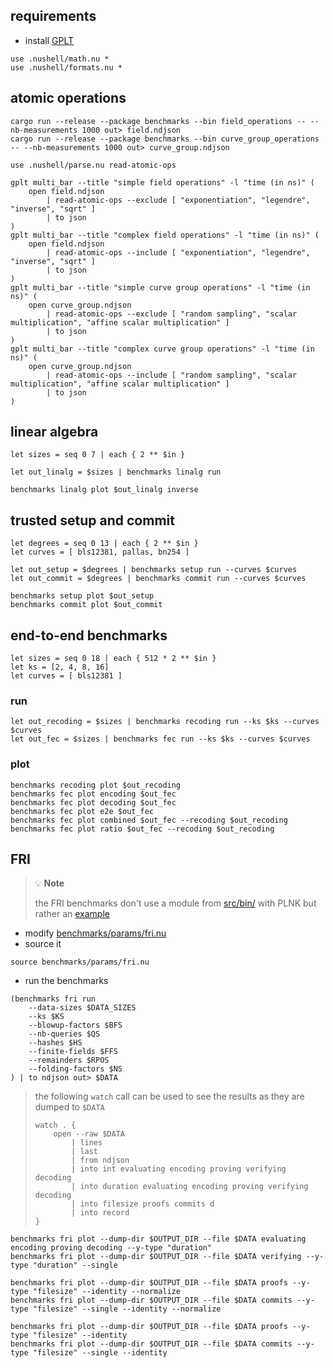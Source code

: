 ## requirements
- install [GPLT](https://gitlab.isae-supaero.fr/a.stevan/gplt)

```nushell
use .nushell/math.nu *
use .nushell/formats.nu *
```

## atomic operations
```nushell
cargo run --release --package benchmarks --bin field_operations -- --nb-measurements 1000 out> field.ndjson
cargo run --release --package benchmarks --bin curve_group_operations -- --nb-measurements 1000 out> curve_group.ndjson
```
```nushell
use .nushell/parse.nu read-atomic-ops

gplt multi_bar --title "simple field operations" -l "time (in ns)" (
    open field.ndjson
        | read-atomic-ops --exclude [ "exponentiation", "legendre", "inverse", "sqrt" ]
        | to json
)
gplt multi_bar --title "complex field operations" -l "time (in ns)" (
    open field.ndjson
        | read-atomic-ops --include [ "exponentiation", "legendre", "inverse", "sqrt" ]
        | to json
)
gplt multi_bar --title "simple curve group operations" -l "time (in ns)" (
    open curve_group.ndjson
        | read-atomic-ops --exclude [ "random sampling", "scalar multiplication", "affine scalar multiplication" ]
        | to json
)
gplt multi_bar --title "complex curve group operations" -l "time (in ns)" (
    open curve_group.ndjson
        | read-atomic-ops --include [ "random sampling", "scalar multiplication", "affine scalar multiplication" ]
        | to json
)
```

## linear algebra
```nushell
let sizes = seq 0 7 | each { 2 ** $in }

let out_linalg = $sizes | benchmarks linalg run

benchmarks linalg plot $out_linalg inverse
```

## trusted setup and commit
```nushell
let degrees = seq 0 13 | each { 2 ** $in }
let curves = [ bls12381, pallas, bn254 ]

let out_setup = $degrees | benchmarks setup run --curves $curves
let out_commit = $degrees | benchmarks commit run --curves $curves

benchmarks setup plot $out_setup
benchmarks commit plot $out_commit
```

## end-to-end benchmarks
```nushell
let sizes = seq 0 18 | each { 512 * 2 ** $in }
let ks = [2, 4, 8, 16]
let curves = [ bls12381 ]
```

### run
```nushell
let out_recoding = $sizes | benchmarks recoding run --ks $ks --curves $curves
let out_fec = $sizes | benchmarks fec run --ks $ks --curves $curves
```

### plot
```nushell
benchmarks recoding plot $out_recoding
benchmarks fec plot encoding $out_fec
benchmarks fec plot decoding $out_fec
benchmarks fec plot e2e $out_fec
benchmarks fec plot combined $out_fec --recoding $out_recoding
benchmarks fec plot ratio $out_fec --recoding $out_recoding
```

## FRI
> :bulb: **Note**
>
> the FRI benchmarks don't use a module from [src/bin/](src/bin/) with PLNK but rather an
> [example](../examples/fri.rs)

- modify [benchmarks/params/fri.nu](benchmarks/params/fri.nu)
- source it
```nushell
source benchmarks/params/fri.nu
```
- run the benchmarks
```nushell
(benchmarks fri run
    --data-sizes $DATA_SIZES
    --ks $KS
    --blowup-factors $BFS
    --nb-queries $QS
    --hashes $HS
    --finite-fields $FFS
    --remainders $RPOS
    --folding-factors $NS
) | to ndjson out> $DATA
```

> the following `watch` call can be used to see the results as they are dumped to `$DATA`
> ```nushell
> watch . {
>     open --raw $DATA
>         | lines
>         | last
>         | from ndjson
>         | into int evaluating encoding proving verifying decoding
>         | into duration evaluating encoding proving verifying decoding
>         | into filesize proofs commits d
>         | into record
> }
> ```

```nushell
benchmarks fri plot --dump-dir $OUTPUT_DIR --file $DATA evaluating encoding proving decoding --y-type "duration"
benchmarks fri plot --dump-dir $OUTPUT_DIR --file $DATA verifying --y-type "duration" --single

benchmarks fri plot --dump-dir $OUTPUT_DIR --file $DATA proofs --y-type "filesize" --identity --normalize
benchmarks fri plot --dump-dir $OUTPUT_DIR --file $DATA commits --y-type "filesize" --single --identity --normalize

benchmarks fri plot --dump-dir $OUTPUT_DIR --file $DATA proofs --y-type "filesize" --identity
benchmarks fri plot --dump-dir $OUTPUT_DIR --file $DATA commits --y-type "filesize" --single --identity
```
